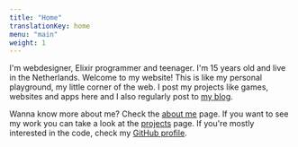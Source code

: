 ```yaml
---
title: "Home"
translationKey: home
menu: "main"
weight: 1
---
```


I'm webdesigner, Elixir programmer and teenager. I'm 15 years old and live in the Netherlands. Welcome to my website! This is like my personal playground, my little corner of the web. I post my projects like games, websites and apps here and I also regularly post to [my blog](https://blog.geheimesite.nl/en).

Wanna know more about me? Check the [about me](/en/about) page. If you want to see my work you can take a look at the [projects](/en/projects) page. If you're mostly interested in the code, check my [GitHub profile](https://github.com/RobinBoers).

